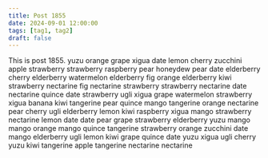```yaml
---
title: Post 1855
date: 2024-09-01 12:00:00
tags: [tag1, tag2]
draft: false
---
```

This is post 1855.
yuzu
orange
grape
xigua
date
lemon
cherry
zucchini
apple
strawberry
strawberry
raspberry
pear
honeydew
pear
date
elderberry
cherry
elderberry
watermelon
elderberry
fig
orange
elderberry
kiwi
strawberry
nectarine
fig
nectarine
strawberry
strawberry
nectarine
date
nectarine
quince
date
strawberry
ugli
xigua
grape
watermelon
strawberry
xigua
banana
kiwi
tangerine
pear
quince
mango
tangerine
orange
nectarine
pear
cherry
ugli
elderberry
lemon
kiwi
raspberry
xigua
mango
strawberry
nectarine
lemon
date
date
pear
grape
strawberry
elderberry
yuzu
mango
mango
orange
mango
quince
tangerine
strawberry
orange
zucchini
date
mango
elderberry
ugli
lemon
kiwi
grape
quince
date
yuzu
xigua
ugli
cherry
yuzu
kiwi
tangerine
apple
tangerine
nectarine
nectarine
